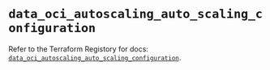 # `data_oci_autoscaling_auto_scaling_configuration`

Refer to the Terraform Registory for docs: [`data_oci_autoscaling_auto_scaling_configuration`](https://registry.terraform.io/providers/oracle/oci/6.18.0/docs/data-sources/autoscaling_auto_scaling_configuration).
